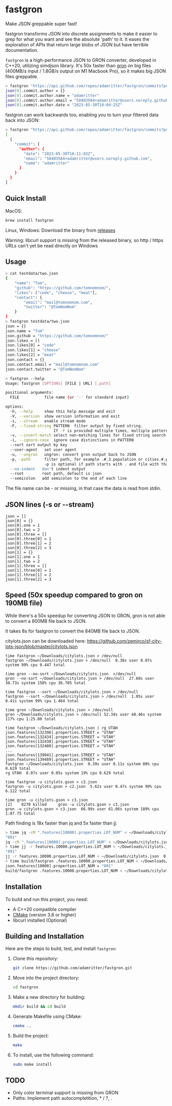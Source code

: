 # fastgron

Make JSON greppable super fast!

fastgron transforms JSON into discrete assignments to make it easier to grep for what you want and see the absolute 'path' to it. It eases the exploration of APIs that return large blobs of JSON but have terrible documentation.

`fastgron` is a high-performance JSON to GRON converter, developed in C++20, utilizing simdjson library.
It's 50x faster than [gron](https://github.com/tomnomnom/gron) on big files (400MB/s input / 1.8GB/s output on M1 Macbook Pro), so it makes big JSON files greppable.

```bash
> fastgron "https://api.github.com/repos/adamritter/fastgron/commits?per_page=1" | fgrep commit.author
json[0].commit.author = {}
json[0].commit.author.name = "adamritter"
json[0].commit.author.email = "58403584+adamritter@users.noreply.github.com"
json[0].commit.author.date = "2023-05-30T18:04:25Z"
```

fastgron can work backwards too, enabling you to turn your filtered data back into JSON:

```bash
> fastgron "https://api.github.com/repos/adamritter/fastgron/commits?per_page=1" | fgrep commit.author | fastgron --ungron
[
  {
    "commit": {
      "author": {
        "date": "2023-05-30T18:11:03Z",
        "email": "58403584+adamritter@users.noreply.github.com",
        "name": "adamritter"
      }
    }
  }
]
```

## Quick Install

MacOS:

```bash
brew install fastgron
```

Linux, Windows: Download the binary from [releases](https://github.com/adamritter/fastgron/releases)

Warning: libcurl support is missing from the released binary, so http / https URLs can't yet be read directly on Windows

## Usage

```bash
> cat testdata/two.json
{
    "name": "Tom",
    "github": "https://github.com/tomnomnom/",
    "likes": ["code", "cheese", "meat"],
    "contact": {
        "email": "mail@tomnomnom.com",
        "twitter": "@TomNomNom"
    }
}
> fastgron testdata/two.json
json = {}
json.name = "Tom"
json.github = "https://github.com/tomnomnom/"
json.likes = []
json.likes[0] = "code"
json.likes[1] = "cheese"
json.likes[2] = "meat"
json.contact = {}
json.contact.email = "mail@tomnomnom.com"
json.contact.twitter = "@TomNomNom"

> fastgron --help
Usage: fastgron [OPTIONS] [FILE | URL] [.path]

positional arguments:
  FILE           file name (or '-' for standard input)

options:
  -h, --help     show this help message and exit
  -V, --version  show version information and exit
  -s, --stream   enable stream mode
  -F, --fixed-string PATTERN  filter output by fixed string.
                     If -F is provided multiple times, multiple patterns are searched.
  -v, --invert-match select non-matching lines for fixed string search
  -i, --ignore-case  ignore case distinctions in PATTERN
  --sort sort output by key
  --user-agent   set user agent
  -u, --ungron   ungron: convert gron output back to JSON
  -p, -path      filter path, for example .#.3.population or cities.#.population
                 -p is optional if path starts with . and file with that name doesn't exist
  --no-indent   don't indent output
  --root        root path, default is json
  --semicolon   add semicolon to the end of each line
```

The file name can be - or missing, in that case the data is read from stdin.

## JSON lines (-s or --stream)

```fastgron testdata/stream.json -s
json = []
json[0] = {}
json[0].one = 1
json[0].two = 2
json[0].three = []
json[0].three[0] = 1
json[0].three[1] = 2
json[0].three[2] = 3
json[1] = {}
json[1].one = 1
json[1].two = 2
json[1].three = []
json[1].three[0] = 1
json[1].three[1] = 2
json[1].three[2] = 3
```

## Speed (50x speedup compared to gron on 190MB file)

While there's a 50x speedup for converting JSON to GRON, gron is not able to convert a 800MB file back to JSON.

It takes 8s for fastgron to convert the 840MB file back to JSON.

citylots.json can be downloaded here: https://github.com/zemirco/sf-city-lots-json/blob/master/citylots.json

```
time fastgron ~/Downloads/citylots.json > /dev/null
fastgron ~/Downloads/citylots.json > /dev/null  0.38s user 0.07s system 99% cpu 0.447 total

time gron --no-sort ~/Downloads/citylots.json  >/dev/null
gron --no-sort ~/Downloads/citylots.json > /dev/null  27.60s user 30.73s system 158% cpu 36.705 total

time fastgron --sort ~/Downloads/citylots.json > /dev/null
fastgron --sort ~/Downloads/citylots.json > /dev/null  1.05s user 0.41s system 99% cpu 1.464 total

time gron ~/Downloads/citylots.json > /dev/null
gron ~/Downloads/citylots.json > /dev/null 52.34s user 48.46s system 117% cpu 1:25.80 total

time fastgron ~/Downloads/citylots.json | rg UTAH
json.features[132396].properties.STREET = "UTAH"
json.features[132434].properties.STREET = "UTAH"
json.features[132438].properties.STREET = "UTAH"
json.features[132480].properties.STREET = "UTAH"
...
json.features[139041].properties.STREET = "UTAH"
json.features[139489].properties.STREET = "UTAH"
fastgron ~/Downloads/citylots.json  0.39s user 0.11s system 80% cpu 0.629 total
rg UTAH  0.07s user 0.05s system 19% cpu 0.629 total

time fastgron -u citylots.gson > c2.json
fastgron -u citylots.gson > c2.json  5.62s user 0.47s system 99% cpu 6.122 total

time gron -u citylots.gson > c3.json
[2]    8270 killed     gron -u citylots.gson > c3.json
gron -u citylots.gson > c3.json  66.99s user 61.06s system 189% cpu 1:07.75 total
```

Path finding is 18x faster than jq and 5x faster than jj:

```bash
> time jq -cM ".features[10000].properties.LOT_NUM" < ~/Downloads/citylots.json
"091"
jq -cM ".features[10000].properties.LOT_NUM" < ~/Downloads/citylots.json  2.91s user 0.28s system 97% cpu 3.252 total
> time jj -r features.10000.properties.LOT_NUM < ~/Downloads/citylots.json
"091"
jj -r features.10000.properties.LOT_NUM < ~/Downloads/citylots.json  0.87s user 0.71s system 161% cpu 0.972 total
> time build/fastgron .features.10000.properties.LOT_NUM < ~/Downloads/citylots.json
json.features[10000].properties.LOT_NUM = "091"
build/fastgron .features.10000.properties.LOT_NUM < ~/Downloads/citylots.json  0.07s user 0.10s system 95% cpu 0.176 total
```

## Installation

To build and run this project, you need:

- A C++20 compatible compiler
- [CMake](https://cmake.org/) (version 3.8 or higher)
- libcurl installed (Optional)

## Building and Installation

Here are the steps to build, test, and install `fastgron`:

1. Clone this repository:
   ```bash
   git clone https://github.com/adamritter/fastgron.git
   ```
2. Move into the project directory:
   ```bash
   cd fastgron
   ```
3. Make a new directory for building:
   ```bash
   mkdir build && cd build
   ```
4. Generate Makefile using CMake:
   ```bash
   cmake ..
   ```
5. Build the project:
   ```bash
   make
   ```
6. To install, use the following command:
   ```bash
   sudo make install
   ```

## TODO

- Only color terminal support is missing from GRON
- Paths: Implement path autocompletition, \* / ?, \.
